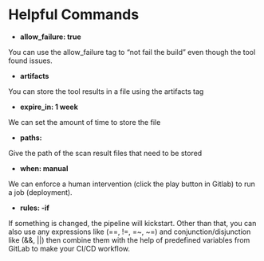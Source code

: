 # Helpful Commands
- **allow_failure: true** 

You can use the allow_failure tag to “not fail the build” even though the tool found issues.
- **artifacts** 

You can store the tool results in a file using the artifacts tag
- **expire_in: 1 week**

We can set the amount of time to store the file
- **paths:**

Give the path of the scan result files that need to be stored
- **when: manual**

We can enforce a human intervention (click the play button in Gitlab) to run a job (deployment).
- **rules: -if**

If something is changed, the pipeline will kickstart. Other than that, you can also use any expressions like (==, !=, =~, ~=) and conjunction/disjunction like (&&, ||) then combine them with the help of predefined variables from GitLab to make your CI/CD workflow.

